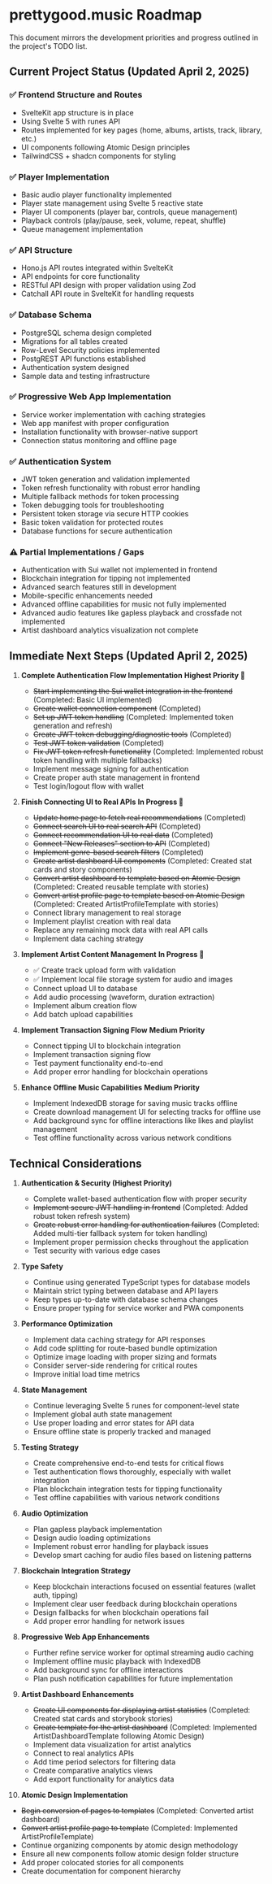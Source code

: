 # prettygood.music Roadmap

This document mirrors the development priorities and progress outlined in the project's TODO list.

## Current Project Status (Updated April 2, 2025)

### ✅ Frontend Structure and Routes
- SvelteKit app structure is in place
- Using Svelte 5 with runes API
- Routes implemented for key pages (home, albums, artists, track, library, etc.)
- UI components following Atomic Design principles
- TailwindCSS + shadcn components for styling

### ✅ Player Implementation
- Basic audio player functionality implemented
- Player state management using Svelte 5 reactive state
- Player UI components (player bar, controls, queue management)
- Playback controls (play/pause, seek, volume, repeat, shuffle)
- Queue management implementation

### ✅ API Structure
- Hono.js API routes integrated within SvelteKit
- API endpoints for core functionality
- RESTful API design with proper validation using Zod
- Catchall API route in SvelteKit for handling requests

### ✅ Database Schema
- PostgreSQL schema design completed
- Migrations for all tables created
- Row-Level Security policies implemented
- PostgREST API functions established
- Authentication system designed
- Sample data and testing infrastructure

### ✅ Progressive Web App Implementation
- Service worker implementation with caching strategies
- Web app manifest with proper configuration
- Installation functionality with browser-native support
- Connection status monitoring and offline page

### ✅ Authentication System
- JWT token generation and validation implemented
- Token refresh functionality with robust error handling
- Multiple fallback methods for token processing
- Token debugging tools for troubleshooting
- Persistent token storage via secure HTTP cookies
- Basic token validation for protected routes
- Database functions for secure authentication

### ⚠️ Partial Implementations / Gaps
- Authentication with Sui wallet not implemented in frontend
- Blockchain integration for tipping not implemented
- Advanced search features still in development
- Mobile-specific enhancements needed
- Advanced offline capabilities for music not fully implemented
- Advanced audio features like gapless playback and crossfade not implemented
- Artist dashboard analytics visualization not complete

## Immediate Next Steps (Updated April 2, 2025)

1. **Complete Authentication Flow Implementation** **Highest Priority 🔄**
   - ~~Start implementing the Sui wallet integration in the frontend~~ (Completed: Basic UI implemented)
   - ~~Create wallet connection component~~ (Completed)
   - ~~Set up JWT token handling~~ (Completed: Implemented token generation and refresh)
   - ~~Create JWT token debugging/diagnostic tools~~ (Completed)
   - ~~Test JWT token validation~~ (Completed)
   - ~~Fix JWT token refresh functionality~~ (Completed: Implemented robust token handling with multiple fallbacks)
   - Implement message signing for authentication
   - Create proper auth state management in frontend
   - Test login/logout flow with wallet

2. **Finish Connecting UI to Real APIs** **In Progress 🔄**
   - ~~Update home page to fetch real recommendations~~ (Completed)
   - ~~Connect search UI to real search API~~ (Completed)
   - ~~Connect recommendation UI to real data~~ (Completed)
   - ~~Connect "New Releases" section to API~~ (Completed)
   - ~~Implement genre-based search filters~~ (Completed)
   - ~~Create artist dashboard UI components~~ (Completed: Created stat cards and story components)
   - ~~Convert artist dashboard to template based on Atomic Design~~ (Completed: Created reusable template with stories)
   - ~~Convert artist profile page to template based on Atomic Design~~ (Completed: Created ArtistProfileTemplate with stories)
   - Connect library management to real storage
   - Implement playlist creation with real data
   - Replace any remaining mock data with real API calls
   - Implement data caching strategy

3. **Implement Artist Content Management** **In Progress 🔄**
   - ✅ Create track upload form with validation
   - ✅ Implement local file storage system for audio and images
   - Connect upload UI to database
   - Add audio processing (waveform, duration extraction)
   - Implement album creation flow
   - Add batch upload capabilities

4. **Implement Transaction Signing Flow** **Medium Priority**
   - Connect tipping UI to blockchain integration
   - Implement transaction signing flow
   - Test payment functionality end-to-end
   - Add proper error handling for blockchain operations

4. **Enhance Offline Music Capabilities** **Medium Priority**
   - Implement IndexedDB storage for saving music tracks offline
   - Create download management UI for selecting tracks for offline use
   - Add background sync for offline interactions like likes and playlist management
   - Test offline functionality across various network conditions

## Technical Considerations

1. **Authentication & Security (Highest Priority)**
   - Complete wallet-based authentication flow with proper security
   - ~~Implement secure JWT handling in frontend~~ (Completed: Added robust token refresh system)
   - ~~Create robust error handling for authentication failures~~ (Completed: Added multi-tier fallback system for token handling)
   - Implement proper permission checks throughout the application
   - Test security with various edge cases

2. **Type Safety**
   - Continue using generated TypeScript types for database models
   - Maintain strict typing between database and API layers
   - Keep types up-to-date with database schema changes
   - Ensure proper typing for service worker and PWA components

3. **Performance Optimization**
   - Implement data caching strategy for API responses
   - Add code splitting for route-based bundle optimization
   - Optimize image loading with proper sizing and formats
   - Consider server-side rendering for critical routes
   - Improve initial load time metrics

4. **State Management**
   - Continue leveraging Svelte 5 runes for component-level state
   - Implement global auth state management
   - Use proper loading and error states for API data
   - Ensure offline state is properly tracked and managed

5. **Testing Strategy**
   - Create comprehensive end-to-end tests for critical flows
   - Test authentication flows thoroughly, especially with wallet integration
   - Plan blockchain integration tests for tipping functionality
   - Test offline capabilities with various network conditions

6. **Audio Optimization**
   - Plan gapless playback implementation
   - Design audio loading optimizations
   - Implement robust error handling for playback issues
   - Develop smart caching for audio files based on listening patterns

7. **Blockchain Integration Strategy**
   - Keep blockchain interactions focused on essential features (wallet auth, tipping)
   - Implement clear user feedback during blockchain operations
   - Design fallbacks for when blockchain operations fail
   - Add proper error handling for network issues

8. **Progressive Web App Enhancements**
   - Further refine service worker for optimal streaming audio caching
   - Implement offline music playback with IndexedDB
   - Add background sync for offline interactions
   - Plan push notification capabilities for future implementation

9. **Artist Dashboard Enhancements**
   - ~~Create UI components for displaying artist statistics~~ (Completed: Created stat cards and storybook stories)
   - ~~Create template for the artist dashboard~~ (Completed: Implemented ArtistDashboardTemplate following Atomic Design)
   - Implement data visualization for artist analytics
   - Connect to real analytics APIs
   - Add time period selectors for filtering data
   - Create comparative analytics views
   - Add export functionality for analytics data

10. **Atomic Design Implementation**
   - ~~Begin conversion of pages to templates~~ (Completed: Converted artist dashboard)
   - ~~Convert artist profile page to template~~ (Completed: Implemented ArtistProfileTemplate)
   - Continue organizing components by atomic design methodology
   - Ensure all new components follow atomic design folder structure
   - Add proper colocated stories for all components
   - Create documentation for component hierarchy
